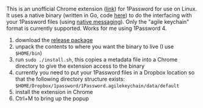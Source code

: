 This is an unofficial Chrome extension ([link](https://chrome.google.com/webstore/detail/multipass/nogdingclealjiajkpbleapgdaakkpfl)) for 1Password for use on Linux. It uses a native binary (written in Go, code [here](https://github.com/robbiev/multipass)) to do the interfacing with your 1Password files (using [native messaging](https://developer.chrome.com/extensions/messaging#native-messaging)). Only the "agile keychain" format is currently supported. Works for me using 1Password 4.

 1. download the [release package](https://github.com/robbiev/multipass-chrome/releases)
 1. unpack the contents to where you want the binary to live (I use `$HOME/bin`)
 1. run `sudo ./install.sh`, this copies a metadata file into a Chrome directory to give the extension access to the binary
 1. currently you need to put your 1Password files in a Dropbox location so that the following directory structure exists: `$HOME/Dropbox/1password/1Password.agilekeychain/data/default`
 1. install the extension in Chrome
 1. Ctrl+M to bring up the popup
